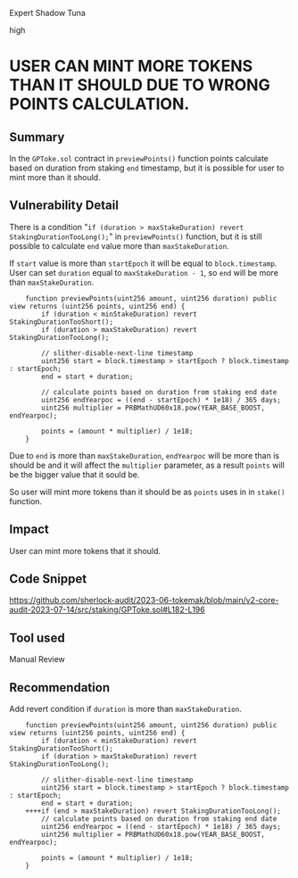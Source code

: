 Expert Shadow Tuna

high

# USER CAN MINT MORE TOKENS THAN IT SHOULD DUE TO WRONG POINTS CALCULATION.
## Summary
In the `GPToke.sol` contract in `previewPoints()` function points calculate based on duration from staking `end` timestamp,
but it is possible for user to mint more than it should.

## Vulnerability Detail
There is a condition "`if (duration > maxStakeDuration) revert StakingDurationTooLong();`" in `previewPoints()` function, 
but it is still possible to calculate `end` value more than `maxStakeDuration`.

If `start` value is more than `startEpoch` it will be equal to `block.timestamp`. User can set `duration` equal to `maxStakeDuration - 1`, so `end` will be more than `maxStakeDuration`.

```solidity
    function previewPoints(uint256 amount, uint256 duration) public view returns (uint256 points, uint256 end) {
        if (duration < minStakeDuration) revert StakingDurationTooShort();
        if (duration > maxStakeDuration) revert StakingDurationTooLong();

        // slither-disable-next-line timestamp
        uint256 start = block.timestamp > startEpoch ? block.timestamp : startEpoch;
        end = start + duration;

        // calculate points based on duration from staking end date
        uint256 endYearpoc = ((end - startEpoch) * 1e18) / 365 days;
        uint256 multiplier = PRBMathUD60x18.pow(YEAR_BASE_BOOST, endYearpoc);

        points = (amount * multiplier) / 1e18;
    }
```
Due to `end` is more than `maxStakeDuration`, `endYearpoc` will be more than is should be and it will affect the `multiplier` parameter, as a result `points`  will be the bigger value that it sould be. 

So user will mint more tokens than it should be as `points` uses in in `stake()` function.

## Impact
User can mint more tokens that it should.
## Code Snippet
https://github.com/sherlock-audit/2023-06-tokemak/blob/main/v2-core-audit-2023-07-14/src/staking/GPToke.sol#L182-L196

## Tool used
Manual Review

## Recommendation
Add revert condition if `duration` is more than `maxStakeDuration`.

```solidity
    function previewPoints(uint256 amount, uint256 duration) public view returns (uint256 points, uint256 end) {
        if (duration < minStakeDuration) revert StakingDurationTooShort();
        if (duration > maxStakeDuration) revert StakingDurationTooLong();

        // slither-disable-next-line timestamp
        uint256 start = block.timestamp > startEpoch ? block.timestamp : startEpoch;
        end = start + duration; 
    ++++if (end > maxStakeDuration) revert StakingDurationTooLong();
        // calculate points based on duration from staking end date
        uint256 endYearpoc = ((end - startEpoch) * 1e18) / 365 days;
        uint256 multiplier = PRBMathUD60x18.pow(YEAR_BASE_BOOST, endYearpoc);

        points = (amount * multiplier) / 1e18;
    }
```